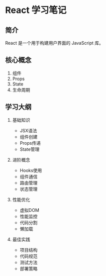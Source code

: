 # React 学习笔记

## 简介
React 是一个用于构建用户界面的 JavaScript 库。

## 核心概念
1. 组件
2. Props
3. State
4. 生命周期

## 学习大纲
1. 基础知识
   - JSX语法
   - 组件创建
   - Props传递
   - State管理

2. 进阶概念
   - Hooks使用
   - 组件通信
   - 路由管理
   - 状态管理

3. 性能优化
   - 虚拟DOM
   - 性能监控
   - 代码分割
   - 懒加载

4. 最佳实践
   - 项目结构
   - 代码规范
   - 测试方法
   - 部署策略
